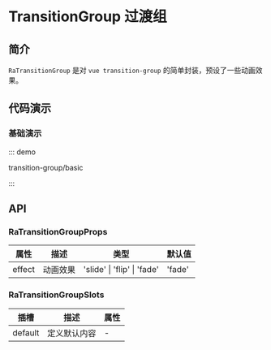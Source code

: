 # TransitionGroup 过渡组

## 简介

`RaTransitionGroup` 是对 `vue transition-group` 的简单封装，预设了一些动画效果。

## 代码演示

### 基础演示

::: demo

transition-group/basic

:::

## API

### RaTransitionGroupProps

| 属性   | 描述     | 类型                        | 默认值 |
| ------ | -------- | --------------------------- | ------ |
| effect | 动画效果 | 'slide' \| 'flip' \| 'fade' | 'fade' |

### RaTransitionGroupSlots

| 插槽    | 描述         | 属性 |
| ------- | ------------ | ---- |
| default | 定义默认内容 | -    |
